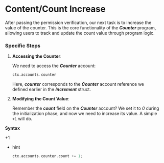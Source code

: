 # Content/**Count Increase**

After passing the permission verification, our next task is to increase the value of the counter. This is the core functionality of the ***Counter*** program, allowing users to track and update the count value through program logic.

### **Specific Steps**

1. **Accessing the Counter**:
    
    We need to access the ***Counter*** account:
    
    ```rust
    ctx.accounts.counter
    ```
    
    Here, ***counter*** corresponds to the ***Counter*** account reference we defined earlier in the ***Increment*** struct.
    
2. **Modifying the Count Value**:
    
    Remember the ***count*** field on the ***Counter*** account? We set it to *0* during the initialization phase, and now we need to increase its value. A simple `+1` will do.
    

**Syntax**

+1

- hint
    
    ```rust
    ctx.accounts.counter.count += 1;
    ```